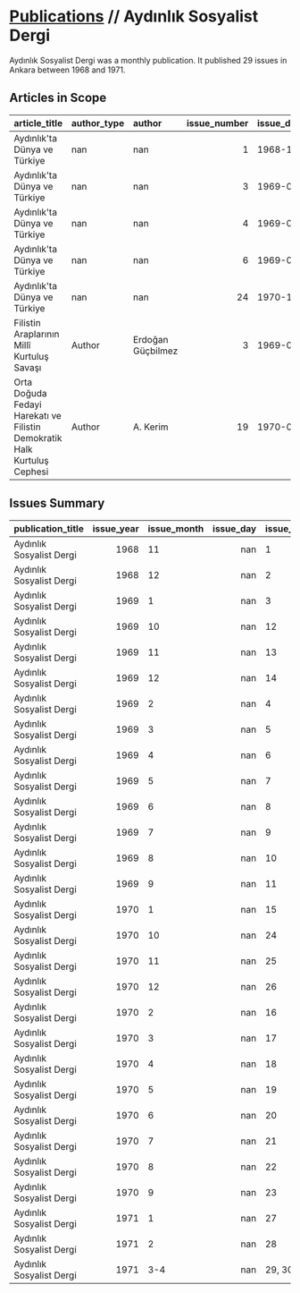# [Publications](firstlevel_publications.md) // Aydınlık Sosyalist Dergi

Aydınlık Sosyalist Dergi was a monthly publication. It published 29 issues in Ankara between 1968 and 1971.

## Articles in Scope

| article_title                                                            | author_type   | author            |   issue_number | issue_date   | pages   |
|:-------------------------------------------------------------------------|:--------------|:------------------|---------------:|:-------------|:--------|
| Aydınlık'ta Dünya ve Türkiye                                             | nan           | nan               |              1 | 1968-11      | 33-44   |
| Aydınlık'ta Dünya ve Türkiye                                             | nan           | nan               |              3 | 1969-01      | 177-186 |
| Aydınlık'ta Dünya ve Türkiye                                             | nan           | nan               |              4 | 1969-02      | 261-278 |
| Aydınlık'ta Dünya ve Türkiye                                             | nan           | nan               |              6 | 1969-04      | 417-437 |
| Aydınlık'ta Dünya ve Türkiye                                             | nan           | nan               |             24 | 1970-10      | 504-525 |
| Filistin Araplarının Millî Kurtuluş Savaşı                               | Author        | Erdoğan Güçbilmez |              3 | 1969-01      | 227-244 |
| Orta Doğuda Fedayi Harekatı ve Filistin Demokratik Halk Kurtuluş Cephesi | Author        | A. Kerim          |             19 | 1970-05      | 86-96   |

## Issues Summary

| publication_title        |   issue_year | issue_month   |   issue_day | issue_number   | issue_type    |
|:-------------------------|-------------:|:--------------|------------:|:---------------|:--------------|
| Aydınlık Sosyalist Dergi |         1968 | 11            |         nan | 1              | regular issue |
| Aydınlık Sosyalist Dergi |         1968 | 12            |         nan | 2              | regular issue |
| Aydınlık Sosyalist Dergi |         1969 | 1             |         nan | 3              | regular issue |
| Aydınlık Sosyalist Dergi |         1969 | 10            |         nan | 12             | regular issue |
| Aydınlık Sosyalist Dergi |         1969 | 11            |         nan | 13             | regular issue |
| Aydınlık Sosyalist Dergi |         1969 | 12            |         nan | 14             | regular issue |
| Aydınlık Sosyalist Dergi |         1969 | 2             |         nan | 4              | regular issue |
| Aydınlık Sosyalist Dergi |         1969 | 3             |         nan | 5              | regular issue |
| Aydınlık Sosyalist Dergi |         1969 | 4             |         nan | 6              | regular issue |
| Aydınlık Sosyalist Dergi |         1969 | 5             |         nan | 7              | regular issue |
| Aydınlık Sosyalist Dergi |         1969 | 6             |         nan | 8              | regular issue |
| Aydınlık Sosyalist Dergi |         1969 | 7             |         nan | 9              | regular issue |
| Aydınlık Sosyalist Dergi |         1969 | 8             |         nan | 10             | regular issue |
| Aydınlık Sosyalist Dergi |         1969 | 9             |         nan | 11             | regular issue |
| Aydınlık Sosyalist Dergi |         1970 | 1             |         nan | 15             | regular issue |
| Aydınlık Sosyalist Dergi |         1970 | 10            |         nan | 24             | regular issue |
| Aydınlık Sosyalist Dergi |         1970 | 11            |         nan | 25             | regular issue |
| Aydınlık Sosyalist Dergi |         1970 | 12            |         nan | 26             | regular issue |
| Aydınlık Sosyalist Dergi |         1970 | 2             |         nan | 16             | regular issue |
| Aydınlık Sosyalist Dergi |         1970 | 3             |         nan | 17             | regular issue |
| Aydınlık Sosyalist Dergi |         1970 | 4             |         nan | 18             | regular issue |
| Aydınlık Sosyalist Dergi |         1970 | 5             |         nan | 19             | regular issue |
| Aydınlık Sosyalist Dergi |         1970 | 6             |         nan | 20             | regular issue |
| Aydınlık Sosyalist Dergi |         1970 | 7             |         nan | 21             | regular issue |
| Aydınlık Sosyalist Dergi |         1970 | 8             |         nan | 22             | regular issue |
| Aydınlık Sosyalist Dergi |         1970 | 9             |         nan | 23             | regular issue |
| Aydınlık Sosyalist Dergi |         1971 | 1             |         nan | 27             | regular issue |
| Aydınlık Sosyalist Dergi |         1971 | 2             |         nan | 28             | regular issue |
| Aydınlık Sosyalist Dergi |         1971 | 3-4           |         nan | 29, 30         | regular issue |